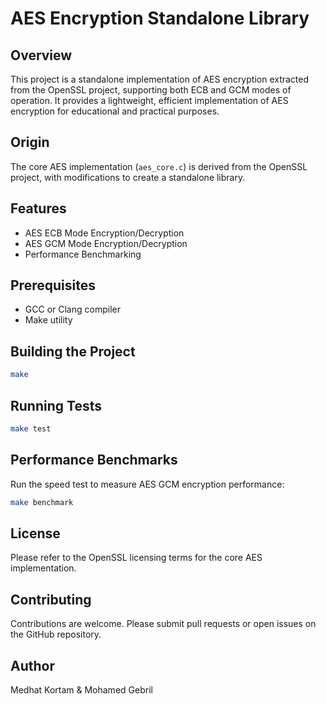 # AES Encryption Standalone Library

## Overview
This project is a standalone implementation of AES encryption extracted from the OpenSSL project, supporting both ECB and GCM modes of operation. It provides a lightweight, efficient implementation of AES encryption for educational and practical purposes.

## Origin
The core AES implementation (`aes_core.c`) is derived from the OpenSSL project, with modifications to create a standalone library.

## Features
- AES ECB Mode Encryption/Decryption
- AES GCM Mode Encryption/Decryption
- Performance Benchmarking

## Prerequisites
- GCC or Clang compiler
- Make utility

## Building the Project
```bash
make
```

## Running Tests
```bash
make test
```

## Performance Benchmarks
Run the speed test to measure AES GCM encryption performance:
```bash
make benchmark
```

## License
Please refer to the OpenSSL licensing terms for the core AES implementation.

## Contributing
Contributions are welcome. Please submit pull requests or open issues on the GitHub repository.

## Author
Medhat Kortam & Mohamed Gebril
